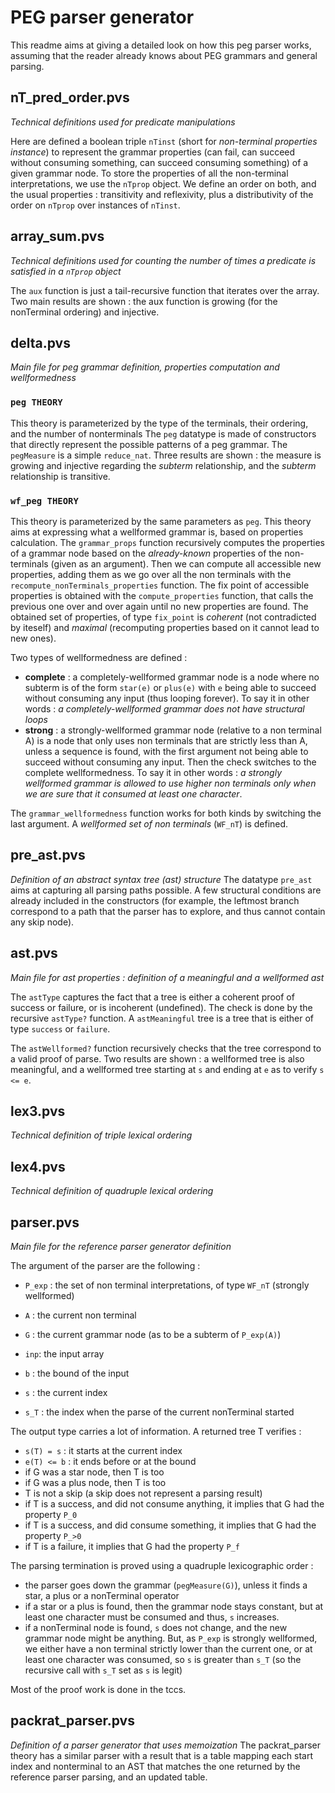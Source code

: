 # PEG parser generator

This readme aims at giving a detailed look on how this peg parser works, assuming that the reader already knows about PEG grammars and general parsing.

## nT_pred_order.pvs
*Technical definitions used for predicate manipulations*

Here are defined a boolean triple `nTinst` (short for *non-terminal properties instance*) to represent the grammar properties (can fail, can succeed without consuming something, can succeed consuming something) of a given grammar node. To store the properties of all the non-terminal interpretations, we use the `nTprop` object. We define an order on both, and the usual properties : transitivity and reflexivity, plus a distributivity of the order on `nTprop` over instances of `nTinst`.

## array_sum.pvs
*Technical definitions used for counting the number of times a predicate is satisfied in a `nTprop` object*

The `aux` function is just a tail-recursive function that iterates over the array. Two main results are shown : the aux function is growing (for the nonTerminal ordering) and injective.

## delta.pvs
*Main file for peg grammar definition, properties computation and wellformedness*

### `peg THEORY`
This theory is parameterized by the type of the terminals, their ordering, and the number of nonterminals
The `peg` datatype is made of constructors that directly represent the possible patterns of a peg grammar.
The `pegMeasure` is a simple `reduce_nat`. Three results are shown : the measure is growing and injective regarding the *subterm* relationship, and the *subterm* relationship is transitive.

### `wf_peg THEORY`
This theory is parameterized by the same parameters as `peg`.
This theory aims at expressing what a wellformed grammar is, based on properties calculation.
The `grammar_props` function recursively computes the properties of a grammar node based on the *already-known* properties of the non-terminals (given as an argument). Then we can compute all accessible new properties, adding them as we go over all the non terminals with the `recompute_nonTerminals_properties` function. The fix point of accessible properties is obtained with the `compute_properties` function, that calls the previous one over and over again until no new properties are found. The obtained set of properties, of type `fix_point` is *coherent* (not contradicted by iteself) and *maximal* (recomputing properties based on it cannot lead to new ones).

Two types of wellformedness are defined :

* **complete** : a completely-wellformed grammar node is a node where no subterm is of the form `star(e)` or `plus(e)` with `e` being able to succeed without consuming any input (thus looping forever). To say it in other words : *a completely-wellformed grammar does not have structural loops*
* **strong** : a strongly-wellformed grammar node (relative to a non terminal A) is a node that only uses non terminals that are strictly less than A, unless a sequence is found, with the first argument not being able to succeed without consuming any input. Then the check switches to the complete wellformedness. To say it in other words : *a strongly wellformed grammar is allowed to use higher non terminals only when we are sure that it consumed at least one character*.

The `grammar_wellformedness` function works for both kinds by switching the last argument. A *wellformed set of non terminals* (`WF_nT`) is defined.

## pre_ast.pvs
*Definition of an abstract syntax tree (ast) structure*
The datatype `pre_ast` aims at capturing all parsing paths possible. A few structural conditions are already included in the constructors (for example, the leftmost branch correspond to a path that the parser has to explore, and thus cannot contain any skip node).

## ast.pvs
*Main file for ast properties : definition of a meaningful and a wellformed ast*

The `astType` captures the fact that a tree is either a coherent proof of success or failure, or is incoherent (undefined). The check is done by the recursive `astType?` function. A `astMeaningful` tree is a tree that is either of type `success` or `failure`.

The `astWellformed?` function recursively checks that the tree correspond to a valid proof of parse. Two results are shown : a wellformed tree is also meaningful, and a wellformed tree starting at `s` and ending at `e` as to verify `s <= e`.

## lex3.pvs
*Technical definition of triple lexical ordering*

## lex4.pvs
*Technical definition of quadruple lexical ordering*

## parser.pvs
*Main file for the reference parser generator definition*

The argument of the parser are the following :
* `P_exp` : the set of non terminal interpretations, of type `WF_nT` (strongly wellformed)

* `A` : the current non terminal
* `G` : the current grammar node (as to be a subterm of `P_exp(A)`)
* `inp`: the input array
* `b` : the bound of the input
* `s` : the current index
* `s_T` : the index when the parse of the current nonTerminal started

The output type carries a lot of information. A returned tree T verifies :

* `s(T) = s` : it starts at the current index
* `e(T) <= b` : it ends before or at the bound
* if G was a star node, then T is too
* if G was a plus node, then T is too
* T is not a skip (a skip does not represent a parsing result)
* if T is a success, and did not consume anything, it implies that G had the property `P_0`
* if T is a success, and did consume something, it implies that G had the property `P_>0`
* if T is a failure, it implies that G had the property `P_f`

The parsing termination is proved using a quadruple lexicographic order :

 * the parser goes down the grammar (`pegMeasure(G)`), unless it finds a star, a plus or a nonTerminal operator
 * if a star or a plus is found, then the grammar node stays constant, but at least one character must be consumed and thus, `s` increases.
 * if a nonTerminal node is found, `s` does not change, and the new grammar node might be anything. But, as `P_exp` is strongly wellformed, we either have a non terminal strictly lower than the current one, or at least one character was consumed, so `s` is greater than `s_T` (so the recursive call with `s_T` set as `s` is legit)

Most of the proof work is done in the tccs.

## packrat_parser.pvs
*Definition of a parser generator that uses memoization*
  The packrat_parser theory has a similar parser with a result that is a table mapping each start index and nonterminal to an AST that matches the one returned by the reference parser parsing, and an updated table.
